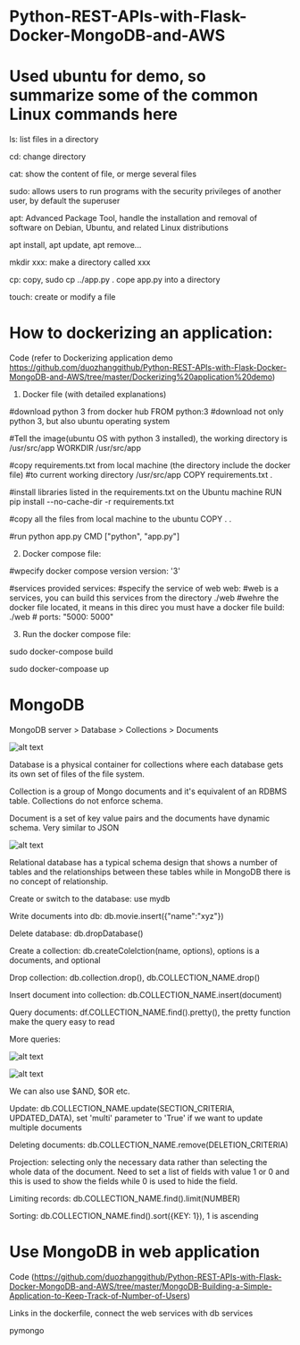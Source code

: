 # Python-REST-APIs-with-Flask-Docker-MongoDB-and-AWS

# Used ubuntu for demo, so summarize some of the common Linux commands here

ls: list files in a directory

cd: change directory

cat: show the content of file, or merge several files

sudo: allows users to run programs with the security privileges of another user, by default the superuser

apt: Advanced Package Tool, handle the installation and removal of software on Debian, Ubuntu, and related Linux distributions

apt install, apt update, apt remove...

mkdir xxx: make a directory called xxx

cp: copy, sudo cp ../app.py . cope app.py into a directory

touch: create or modify a file


# How to dockerizing an application:

Code (refer to Dockerizing application demo https://github.com/duozhanggithub/Python-REST-APIs-with-Flask-Docker-MongoDB-and-AWS/tree/master/Dockerizing%20application%20demo)

1. Docker file (with detailed explanations)

#download python 3 from docker hub
FROM python:3 #download not only python 3, but also ubuntu operating system

#Tell the image(ubuntu OS with python 3 installed), the working directory is /usr/src/app
WORKDIR /usr/src/app

#copy requirements.txt from local machine (the directory include the docker file) 
#to current working directory /usr/src/app
COPY requirements.txt .

#install libraries listed in the requirements.txt on the Ubuntu machine
RUN pip install --no-cache-dir -r requirements.txt

#copy all the files from local machine to the ubuntu 
COPY . .

#run python app.py
CMD ["python", "app.py"]

2. Docker compose file:

#wpecify docker compose version
version: '3'

#services provided
services:
    #specify the service of web
    web: 
        #web is a services, you can build this services from the directory ./web
        #wehre the docker file located, it means in this direc you must have a docker file
        build: ./web
        #
        ports:
            "5000: 5000"

3. Run the docker compose file:

sudo docker-compose build

sudo docker-compoase up


# MongoDB

MongoDB server > Database > Collections > Documents

![alt text](https://github.com/duozhanggithub/Python-REST-APIs-with-Flask-Docker-MongoDB-and-AWS/blob/master/SQL%20and%20NoSQL%20database.png)

Database is a physical container for collections where each database gets its own set of files of the file system.

Collection is a group of Mongo documents and it's equivalent of an RDBMS table. Collections do not enforce schema.

Document is a set of key value pairs and the documents have dynamic schema. Very similar to JSON

![alt text](https://github.com/duozhanggithub/Python-REST-APIs-with-Flask-Docker-MongoDB-and-AWS/blob/master/example%20of%20documents.png)

Relational database has a typical schema design that shows a number of tables and the relationships between these tables while in MongoDB there is no concept of relationship.

Create or switch to the database: use mydb

Write documents into db: db.movie.insert({"name":"xyz"})

Delete database: db.dropDatabase()

Create a collection: db.createColelction(name, options), options is a documents, and optional

Drop collection: db.collection.drop(), db.COLLECTION_NAME.drop()

Insert document into collection: db.COLLECTION_NAME.insert(document)

Query documents: df.COLLECTION_NAME.find().pretty(), the pretty function make the query easy to read

More queries:

![alt text](https://github.com/duozhanggithub/Python-REST-APIs-with-Flask-Docker-MongoDB-and-AWS/blob/master/MongodbQuery.png)

![alt text](https://github.com/duozhanggithub/Python-REST-APIs-with-Flask-Docker-MongoDB-and-AWS/blob/master/MongodbQuery2.png)

We can also use $AND, $OR etc.

Update: db.COLLECTION_NAME.update(SECTION_CRITERIA, UPDATED_DATA), set 'multi' parameter to 'True' if we want to update multiple documents

Deleting documents: db.COLLECTION_NAME.remove(DELETION_CRITERIA)

Projection: selecting only the necessary data rather than selecting the whole data of the document. Need to set a list of fields with value 1 or 0 and this is used to show the fields while 0 is used to hide the field.

Limiting records: db.COLLECTION_NAME.find().limit(NUMBER)

Sorting: db.COLLECTION_NAME.find().sort({KEY: 1}), 1 is ascending

# Use MongoDB in web application 

Code (https://github.com/duozhanggithub/Python-REST-APIs-with-Flask-Docker-MongoDB-and-AWS/tree/master/MongoDB-Building-a-Simple-Application-to-Keep-Track-of-Number-of-Users)

Links in the dockerfile, connect the web services with db services

pymongo
